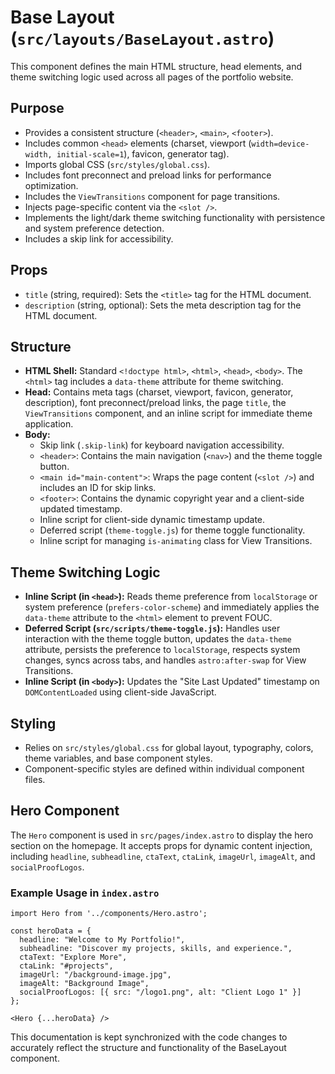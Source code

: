 # Base Layout (`src/layouts/BaseLayout.astro`)

This component defines the main HTML structure, head elements, and theme switching logic used across all pages of the portfolio website.

## Purpose

*   Provides a consistent structure (`<header>`, `<main>`, `<footer>`).
*   Includes common `<head>` elements (charset, viewport (`width=device-width, initial-scale=1`), favicon, generator tag).
*   Imports global CSS (`src/styles/global.css`).
*   Includes font preconnect and preload links for performance optimization.
*   Includes the `ViewTransitions` component for page transitions.
*   Injects page-specific content via the `<slot />`.
*   Implements the light/dark theme switching functionality with persistence and system preference detection.
*   Includes a skip link for accessibility.

## Props

*   `title` (string, required): Sets the `<title>` tag for the HTML document.
*   `description` (string, optional): Sets the meta description tag for the HTML document.

## Structure

*   **HTML Shell:** Standard `<!doctype html>`, `<html>`, `<head>`, `<body>`. The `<html>` tag includes a `data-theme` attribute for theme switching.
*   **Head:** Contains meta tags (charset, viewport, favicon, generator, description), font preconnect/preload links, the page `title`, the `ViewTransitions` component, and an inline script for immediate theme application.
*   **Body:**
    *   Skip link (`.skip-link`) for keyboard navigation accessibility.
    *   `<header>`: Contains the main navigation (`<nav>`) and the theme toggle button.
    *   `<main id="main-content">`: Wraps the page content (`<slot />`) and includes an ID for skip links.
    *   `<footer>`: Contains the dynamic copyright year and a client-side updated timestamp.
    *   Inline script for client-side dynamic timestamp update.
    *   Deferred script (`theme-toggle.js`) for theme toggle functionality.
    *   Inline script for managing `is-animating` class for View Transitions.

## Theme Switching Logic

*   **Inline Script (in `<head>`):** Reads theme preference from `localStorage` or system preference (`prefers-color-scheme`) and immediately applies the `data-theme` attribute to the `<html>` element to prevent FOUC.
*   **Deferred Script (`src/scripts/theme-toggle.js`):** Handles user interaction with the theme toggle button, updates the `data-theme` attribute, persists the preference to `localStorage`, respects system changes, syncs across tabs, and handles `astro:after-swap` for View Transitions.
*   **Inline Script (in `<body>`):** Updates the "Site Last Updated" timestamp on `DOMContentLoaded` using client-side JavaScript.

## Styling

*   Relies on `src/styles/global.css` for global layout, typography, colors, theme variables, and base component styles.
*   Component-specific styles are defined within individual component files.

## Hero Component

The `Hero` component is used in `src/pages/index.astro` to display the hero section on the homepage. It accepts props for dynamic content injection, including `headline`, `subheadline`, `ctaText`, `ctaLink`, `imageUrl`, `imageAlt`, and `socialProofLogos`.

### Example Usage in `index.astro`

```astro
import Hero from '../components/Hero.astro';

const heroData = {
  headline: "Welcome to My Portfolio!",
  subheadline: "Discover my projects, skills, and experience.",
  ctaText: "Explore More",
  ctaLink: "#projects",
  imageUrl: "/background-image.jpg",
  imageAlt: "Background Image",
  socialProofLogos: [{ src: "/logo1.png", alt: "Client Logo 1" }]
};

<Hero {...heroData} />
```

This documentation is kept synchronized with the code changes to accurately reflect the structure and functionality of the BaseLayout component.
